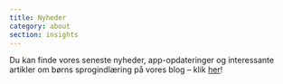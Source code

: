 ```yaml
---
title: Nyheder
category: about
section: insights
---
```

Du kan finde vores seneste nyheder, app-opdateringer og interessante artikler om børns sprogindlæring på vores blog – klik [her](https://studycat.com/blog/)!